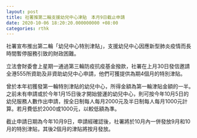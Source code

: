 ```yaml
---
layout: post
title: 社署推第二輪支援幼兒中心津貼　本月9日截止申請
date: 2020-10-06 18:20:20.000000000 +08:00
categories: rthk
---
```


社署宣布推出第二輪「幼兒中心特別津貼」，支援幼兒中心因應新型肺炎疫情而長時間暫停服務引致的財政困難。

立法會財委會上星期一通過第三輪防疫抗疫基金撥款，社署在上月30日發信邀請全港555所資助及非資助幼兒中心申請，他們可獲提供為期4個月的特別津貼。

曾於本年初獲發第一輪特別津貼的幼兒中心，所得金額為第一輪津貼金額的一半。之前未有申請或於今年1月15日後才開始營運的幼兒中心，則可按今年10月5日的幼兒服務人數作出申請，按全日制每人每月2000元及半日制每人每月1000元計算。若月費低於2000或1000元，以較低額為準。

截止申請日期為今年10月9日，申請經確認後，社署將於10月內一併發放9月和10月的特別津貼，其後2個月的津貼將按月發放。
